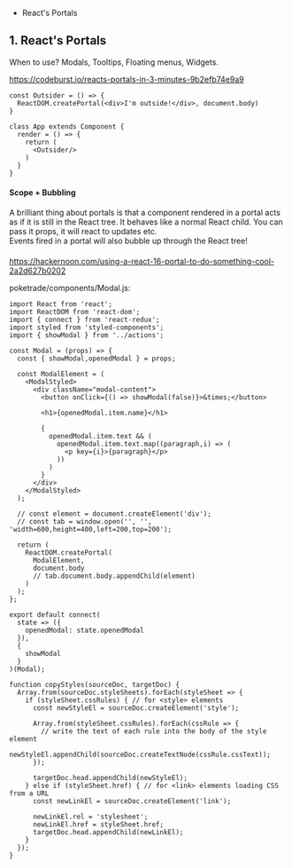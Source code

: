 
- React's Portals

## 1. React's Portals

When to use? Modals, Tooltips, Floating menus, Widgets.  

https://codeburst.io/reacts-portals-in-3-minutes-9b2efb74e9a9  

```
const Outsider = () => {
  ReactDOM.createPortal(<div>I'm outside!</div>, document.body)
}

class App extends Component {
  render = () => {
    return (
      <Outsider/>
    )
  }
}
```

#### Scope + Bubbling

A brilliant thing about portals is that a component rendered in a portal acts as if it is still in the React tree. It behaves like a normal React child. You can pass it props, it will react to updates etc.  
Events fired in a portal will also bubble up through the React tree!  


####

https://hackernoon.com/using-a-react-16-portal-to-do-something-cool-2a2d627b0202  


poketrade/components/Modal.js:
```
import React from 'react';
import ReactDOM from 'react-dom';
import { connect } from 'react-redux';
import styled from 'styled-components';
import { showModal } from '../actions';

const Modal = (props) => {
  const { showModal,openedModal } = props;

  const ModalElement = (
    <ModalStyled>
      <div className="modal-content">
        <button onClick={() => showModal(false)}>&times;</button>

        <h1>{openedModal.item.name}</h1>

        {
          openedModal.item.text && (
            openedModal.item.text.map((paragraph,i) => (
              <p key={i}>{paragraph}</p>
            ))
          )
        }
      </div>
    </ModalStyled>
  );

  // const element = document.createElement('div');
  // const tab = window.open('', '', 'width=600,height=400,left=200,top=200');

  return (
    ReactDOM.createPortal(
      ModalElement,
      document.body
      // tab.document.body.appendChild(element)
    )
  );
};

export default connect(
  state => ({
    openedModal: state.openedModal
  }),
  {
    showModal
  }
)(Modal);
```

```
function copyStyles(sourceDoc, targetDoc) {
  Array.from(sourceDoc.styleSheets).forEach(styleSheet => {
    if (styleSheet.cssRules) { // for <style> elements
      const newStyleEl = sourceDoc.createElement('style');

      Array.from(styleSheet.cssRules).forEach(cssRule => {
        // write the text of each rule into the body of the style element
        newStyleEl.appendChild(sourceDoc.createTextNode(cssRule.cssText));
      });

      targetDoc.head.appendChild(newStyleEl);
    } else if (styleSheet.href) { // for <link> elements loading CSS from a URL
      const newLinkEl = sourceDoc.createElement('link');

      newLinkEl.rel = 'stylesheet';
      newLinkEl.href = styleSheet.href;
      targetDoc.head.appendChild(newLinkEl);
    }
  });
}
```
